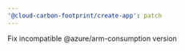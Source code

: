 ```yaml
---
'@cloud-carbon-footprint/create-app': patch
---
```


Fix incompatible @azure/arm-consumption version
